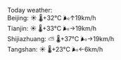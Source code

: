 Today weather:  
Beijing: ☀️   🌡️+32°C 🌬️↑19km/h  
Tianjin: ☀️   🌡️+33°C 🌬️→19km/h  
Shijiazhuang: ⛅️  🌡️+37°C 🌬️→19km/h  
Tangshan: ☀️   🌡️+23°C 🌬️←6km/h  
